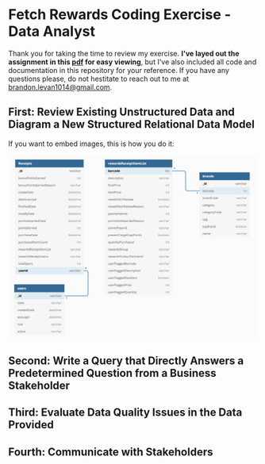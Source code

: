 # Fetch Rewards Coding Exercise - Data Analyst

Thank you for taking the time to review my exercise. **I've layed out the assignment in this [pdf](https://github.com/brandon-levan/Fetch-Rewards-Coding-Exercise-Data-Analyst/blob/main/README.md) for easy viewing**, but I've also included all code and documentation in this repository for your reference. If you have any questions please, do not hestitate to reach out to me at brandon.levan1014@gmail.com.

## First: Review Existing Unstructured Data and Diagram a New Structured Relational Data Model

If you want to embed images, this is how you do it:

![Image of Yaktocat](https://github.com/brandon-levan/Fetch-Rewards-Coding-Exercise-Data-Analyst/blob/main/Requirement%201/Structured_Relational_Data_Model.png?raw=true)

## Second: Write a Query that Directly Answers a Predetermined Question from a Business Stakeholder

## Third: Evaluate Data Quality Issues in the Data Provided

## Fourth: Communicate with Stakeholders


